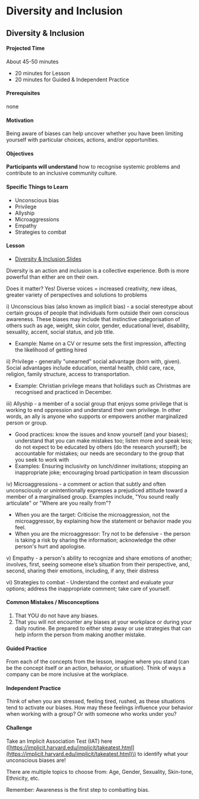 # Diversity and Inclusion

## Diversity & Inclusion

#### Projected Time

About 45-50 minutes

* 20 minutes for Lesson
* 20 minutes for Guided & Independent Practice

#### Prerequisites

none

#### Motivation

Being aware of biases can help uncover whether you have been limiting yourself with particular choices, actions, and/or opportunities.

#### Objectives

**Participants will understand** how to recognise systemic problems and contribute to an inclusive community culture.

#### Specific Things to Learn

* Unconscious bias
* Privilege
* Allyship
* Microaggressions
* Empathy
* Strategies to combat

#### Lesson

* [Diversity & Inclusion Slides](https://docs.google.com/presentation/d/1gk-mLW_XpOYaEgDQX_s9NPulyuu6Fnd0szZc9Sv4WRY/edit?usp=sharing)

Diversity is an action and inclusion is a collective experience. Both is more powerful than either are on their own.

Does it matter? Yes! Diverse voices = increased creativity, new ideas, greater variety of perspectives and solutions to problems

i\) Unconscious bias \(also known as implicit bias\) - a social stereotype about certain groups of people that individuals form outside their own conscious awareness. These biases may include that instinctive categorisation of others such as age, weight, skin color, gender, educational level, disability, sexuality, accent, social status, and job title.

* Example: Name on a CV or resume sets the first impression, affecting the likelihood of getting hired

ii\) Privilege - generally "unearned" social advantage \(born with, given\). Social advantages include education, mental health, child care, race, religion, family structure, access to transportation.

* Example: Christian privilege means that holidays such as Christmas are recognised and practiced in December.

iii\) Allyship - a member of a social group that enjoys some privilege that is working to end oppression and understand their own privilege. In other words, an ally is anyone who supports or empowers another marginalized person or group.

* Good practices: know the issues and know yourself \(and your biases\); understand that you can make mistakes too; listen more and speak less; do not expect to be educated by others \(do the research yourself\); be accountable for mistakes; our needs are secondary to the group that you seek to work with
* Examples: Ensuring inclusivity on lunch/dinner invitations; stopping an inappropriate joke; encouraging broad participation in team discussion

iv\) Microaggressions - a comment or action that subtly and often unconsciously or unintentionally expresses a prejudiced attitude toward a member of a marginalised group. Examples include, "You sound really articulate" or "Where are you really from"?

* When you are the target: Criticise the microaggression, not the microaggressor, by explaining how the statement or behavior made you feel.
* When you are the microaggressor: Try not to be defensive - the person is taking a risk by sharing the information; acknowledge the other person's hurt and apologise.

v\) Empathy - a person's ability to recognize and share emotions of another; involves, first, seeing someone else’s situation from their perspective, and, second, sharing their emotions, including, if any, their distress

vi\) Strategies to combat - Understand the context and evaluate your options; address the inappropriate comment; take care of yourself.

#### Common Mistakes / Misconceptions

1. That YOU do not have any biases.
2. That you will not encounter any biases at your workplace or during your daily routine. Be prepared to either step away or use strategies that can help inform the person from making another mistake.

#### Guided Practice

From each of the concepts from the lesson, imagine where you stand \(can be the concept itself or an action, behavior, or situation\). Think of ways a company can be more inclusive at the workplace.

#### Independent Practice

Think of when you are stressed, feeling tired, rushed, as these situations tend to activate our biases. How may these feelings influence your behavior when working with a group? Or with someone who works under you?

#### Challenge

Take an Implicit Association Test \(IAT\) here \([https://implicit.harvard.edu/implicit/takeatest.html](https://implicit.harvard.edu/implicit/takeatest.html)\) to identify what your unconscious biases are!

There are multiple topics to choose from: Age, Gender, Sexuality, Skin-tone, Ethnicity, etc.

Remember: Awareness is the first step to combatting bias.

